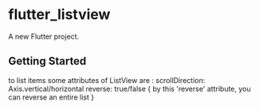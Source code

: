 # flutter_listview

A new Flutter project.

## Getting Started

to list items
some attributes of ListView are :
scrollDirection: Axis.vertical/horizontal
reverse: true/false {
by this 'reverse' attribute, you can reverse an entire list
}